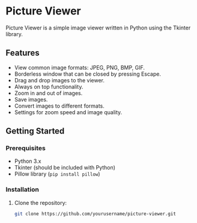 # Picture Viewer

Picture Viewer is a simple image viewer written in Python using the Tkinter library.

## Features

- View common image formats: JPEG, PNG, BMP, GIF.
- Borderless window that can be closed by pressing Escape.
- Drag and drop images to the viewer.
- Always on top functionality.
- Zoom in and out of images.
- Save images.
- Convert images to different formats.
- Settings for zoom speed and image quality.

## Getting Started

### Prerequisites

- Python 3.x
- Tkinter (should be included with Python)
- Pillow library (`pip install pillow`)

### Installation

1. Clone the repository:

   ```bash
   git clone https://github.com/yourusername/picture-viewer.git
